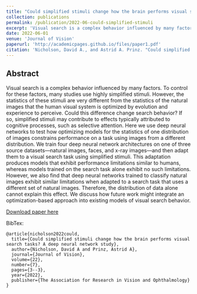 ```yaml
---
title: "Could simplified stimuli change how the brain performs visual search tasks? A deep neural network study"
collection: publications
permalink: /publication/2022-06-could-simplified-stimuli
excerpt: 'Visual search is a complex behavior influenced by many factors. To control for these factors, many studies use highly simplified stimuli. However, the statistics of these stimuli are very different from the statistics of the natural images that the human visual system is optimized by evolution and experience to perceive. Could this difference change search behavior? If so, simplified stimuli may contribute to effects typically attributed to cognitive processes, such as selective attention. Here we use deep neural networks to test how optimizing models for the statistics of one distribution of images constrains performance on a task using images from a different distribution.'
date: 2022-06-01
venue: 'Journal of Vision'
paperurl: 'http://academicpages.github.io/files/paper1.pdf'
citation: 'Nicholson, David A., and Astrid A. Prinz. "Could simplified stimuli change how the brain performs visual search tasks? A deep neural network study." Journal of Vision 22.7 (2022): 3-3.'
---
```


## Abstract
Visual search is a complex behavior influenced by many factors. To control for these factors, many studies use highly simplified stimuli. However, the statistics of these stimuli are very different from the statistics of the natural images that the human visual system is optimized by evolution and experience to perceive. Could this difference change search behavior? If so, simplified stimuli may contribute to effects typically attributed to cognitive processes, such as selective attention. Here we use deep neural networks to test how optimizing models for the statistics of one distribution of images constrains performance on a task using images from a different distribution. We train four deep neural network architectures on one of three source datasets—natural images, faces, and x-ray images—and then adapt them to a visual search task using simplified stimuli. This adaptation produces models that exhibit performance limitations similar to humans, whereas models trained on the search task alone exhibit no such limitations. However, we also find that deep neural networks trained to classify natural images exhibit similar limitations when adapted to a search task that uses a different set of natural images. Therefore, the distribution of data alone cannot explain this effect. We discuss how future work might integrate an optimization-based approach into existing models of visual search behavior.

[Download paper here](https://jov.arvojournals.org/article.aspx?articleid=2778890)

BibTex:
```
@article{nicholson2022could,
  title={Could simplified stimuli change how the brain performs visual search tasks? A deep neural network study},
  author={Nicholson, David A and Prinz, Astrid A},
  journal={Journal of Vision},
  volume={22},
  number={7},
  pages={3--3},
  year={2022},
  publisher={The Association for Research in Vision and Ophthalmology}
}
```
